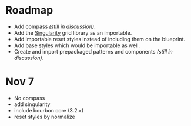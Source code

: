 Roadmap
=======

- Add compass *(still in discussion)*.
- Add the [Singularity](https://github.com/at-import/Singularity) grid library as an importable.
- Add importable reset styles instead of including them on the blueprint.
- Add base styles which would be importable as well.
- Create and import prepackaged patterns and components *(still in discussion)*.

Nov 7
==

- No compass
- add singularity
- include bourbon core (3.2.x)
- reset styles by normalize

